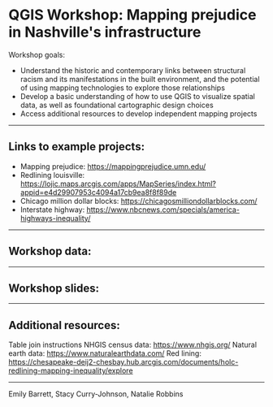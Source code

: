 # QGIS Workshop: Mapping prejudice in Nashville's infrastructure 

Workshop goals:
* Understand the historic and contemporary links between structural   racism and its manifestations in the built environment, and the potential of using mapping technologies to explore those relationships  
* Develop a basic understanding of how to use QGIS to visualize spatial data, as well as foundational cartographic design choices 
* Access additional resources to develop independent mapping projects 

--------------- 

## Links to example projects: 

* Mapping prejudice: https://mappingprejudice.umn.edu/
* Redlining louisville: https://lojic.maps.arcgis.com/apps/MapSeries/index.html?appid=e4d29907953c4094a17cb9ea8f8f89de
* Chicago million dollar blocks: https://chicagosmilliondollarblocks.com/
* Interstate highway: https://www.nbcnews.com/specials/america-highways-inequality/

--------------- 
## Workshop data: 

--------------- 
## Workshop slides: 

--------------- 
## Additional resources: 
Table join instructions 
NHGIS census data: https://www.nhgis.org/ 
Natural earth data: https://www.naturalearthdata.com/
Red lining: https://chesapeake-deij2-chesbay.hub.arcgis.com/documents/holc-redlining-mapping-inequality/explore



--------------- 
Emily Barrett, Stacy Curry-Johnson, Natalie Robbins 


 
